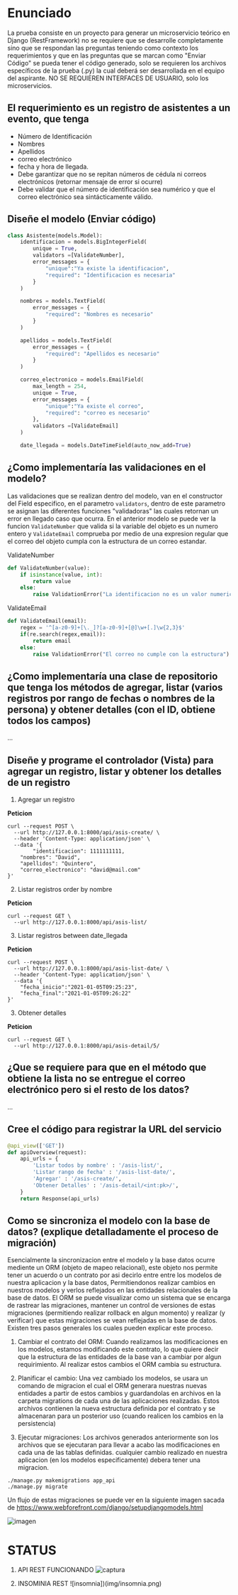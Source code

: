 # Enunciado

La prueba consiste en un proyecto para generar un microservicio teórico en Django (RestFramework) no se requiere que se desarrolle completamente sino que se respondan las preguntas teniendo como contexto los requerimientos y que en las preguntas que se marcan como "Enviar Código" se pueda tener el código generado, solo se requieren los archivos específicos de la prueba (.py) la cual deberá ser desarrollada en el equipo del aspirante. NO SE REQUIEREN INTERFACES DE USUARIO, solo los microservicios. 

## El requerimiento es un registro de asistentes a un evento, que tenga

- Número de Identificación
- Nombres
- Apellidos
- correo electrónico
- fecha y hora de llegada.
- Debe garantizar que no se repitan números de cédula ni correos electrónicos (retornar mensaje de error si ocurre)
- Debe validar que el número de identificación sea numérico y que el correo electrónico sea sintácticamente válido.

## Diseñe el modelo (Enviar código)

```python
class Asistente(models.Model):
    identificacion = models.BigIntegerField(
        unique = True,
        validators =[ValidateNumber],
        error_messages = {
            "unique":"Ya existe la identificacion",
            "required": "Identificacion es necesaria"
        }
    )

    nombres = models.TextField(
        error_messages = {
            "required": "Nombres es necesario"
        }
    )

    apellidos = models.TextField(
        error_messages = {
            "required": "Apellidos es necesario"
        }
    )

    correo_electronico = models.EmailField(
        max_length = 254, 
        unique = True, 
        error_messages = {
            "unique":"Ya existe el correo",
            "required": "correo es necesario"
        },
        validators =[ValidateEmail]
    )

    date_llegada = models.DateTimeField(auto_now_add=True)
```

## ¿Como implementaría las validaciones en el modelo?

Las validaciones que se realizan dentro del modelo, van en el constructor del Field especifico, en el parametro `validators`, dentro de este parametro se asignan las diferentes funciones "validadoras" las cuales retornan un error en llegado caso que ocurra. En el anterior modelo se puede ver la funcion `ValidateNumber` que valida si la variable del objeto es un numero entero y `ValidateEmail` comprueba por medio de una expresion regular que el correo del objeto cumpla con la estructura de un correo estandar.

ValidateNumber
```python
def ValidateNumber(value):
    if isinstance(value, int): 
        return value 
    else: 
        raise ValidationError("La identificacion no es un valor numerico") 
```

ValidateEmail
```python
def ValidateEmail(email):  
    regex = '^[a-z0-9]+[\._]?[a-z0-9]+[@]\w+[.]\w{2,3}$'
    if(re.search(regex,email)):  
        return email          
    else:  
        raise ValidationError("El correo no cumple con la estructura") 
```

## ¿Como implementaría una clase de repositorio que tenga los métodos de agregar, listar (varios registros por rango de fechas o nombres de la persona) y obtener detalles (con el ID, obtiene todos los campos)

...

## Diseñe y programe el controlador (Vista) para agregar un registro, listar y obtener los detalles de un registro

1. Agregar un registro

**Peticion**

```
curl --request POST \
  --url http://127.0.0.1:8000/api/asis-create/ \
  --header 'Content-Type: application/json' \
  --data '{
		"identificacion": 1111111111,
    "nombres": "David",
    "apellidos": "Quintero",
    "correo_electronico": "david@mail.com"
}'
```

2. Listar registros order by nombre

**Peticion**
```
curl --request GET \
  --url http://127.0.0.1:8000/api/asis-list/
```

3. Listar registros between date_llegada

**Peticion**

```
curl --request POST \
  --url http://127.0.0.1:8000/api/asis-list-date/ \
  --header 'Content-Type: application/json' \
  --data '{
	"fecha_inicio":"2021-01-05T09:25:23",
	"fecha_final":"2021-01-05T09:26:22"
}'
```

3. Obtener detalles

**Peticion**

```
curl --request GET \
  --url http://127.0.0.1:8000/api/asis-detail/5/
```

## ¿Que se requiere para que en el método que obtiene la lista no se entregue el correo electrónico pero si el resto de los datos?

...

## Cree el código para registrar la URL del servicio

```python
@api_view(['GET'])
def apiOverview(request):
    api_urls = {
        'Listar todos by nombre' : '/asis-list/',
        'Listar rango de fecha' : '/asis-list-date/',
        'Agregar' : '/asis-create/',
        'Obtener Detalles' : '/asis-detail/<int:pk>/',
    }
    return Response(api_urls)
```

## Como se sincroniza el modelo con la base de datos? (explique detalladamente el proceso de migración)

Esencialmente la sincronizacion entre el modelo y la base datos ocurre mediente un ORM (objeto de mapeo relacional), este objeto nos permite tener un acuerdo o un contrato por asi decirlo entre entre los modelos de nuestra aplicacion y la base datos, Permitiendonos realizar cambios en nuestros modelos y verlos reflejados en las entidades relacionales de la base de datos. El ORM se puede visualizar como un sistema que se encarga de rastrear las migraciones, mantener un control de versiones de estas migraciones (permitiendo realizar rollback en algun momento) y realizar (y verificar) que estas migraciones se vean reflejadas en la base de datos. Existen tres pasos generales los cuales pueden explicar este proceso.

1. Cambiar el contrato del ORM: Cuando realizamos las modificaciones en los modelos, estamos modificando este contrato, lo que quiere decir que la estructura de las entidades de la base van a cambiar por algun requirimiento. Al realizar estos cambios el ORM cambia su estructura.

2. Planificar el cambio: Una vez cambiado los modelos, se usara un comando de migracion el cual el ORM generara nuestras nuevas entidades a partir de estos cambios y guardandolas en archivos en la carpeta migrations de cada una de las aplicaciones realizadas. Estos archivos contienen la nueva estructura definida por el contrato y se almacenaran para un posterior uso (cuando realicen los cambios en la persistencia)

3. Ejecutar migraciones: Los archivos generados anteriormente son los archivos que se ejecutaran para llevar a acabo las modificaciones en cada una de las tablas definidas. cualquier cambio realizado en nuestra aplicacion (en los modelos especificamente) debera tener una migracion.

```
./manage.py makemigrations app_api
./manage.py migrate
```

Un flujo de estas migraciones se puede ver en la siguiente imagen sacada de https://www.webforefront.com/django/setupdjangomodels.html

![imagen](img/figura.png)

# STATUS

1. API REST FUNCIONANDO 
![captura](img/captura.png)

2. INSOMINIA REST
![insomnia])(img/insomnia.png)

